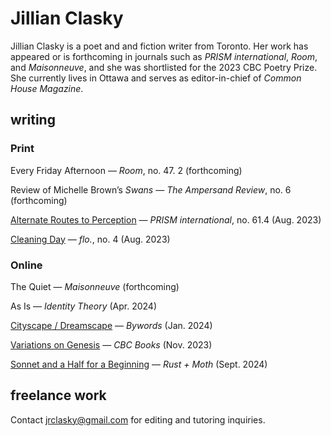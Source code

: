 # Jillian Clasky

Jillian Clasky is a poet and and fiction writer from Toronto. Her work has appeared or is forthcoming in journals such as _PRISM international_, _Room_, and _Maisonneuve_, and she was shortlisted for the 2023 CBC Poetry Prize. She currently lives in Ottawa and serves as editor-in-chief of _Common House Magazine_.

## writing

### Print

Every Friday Afternoon — _Room_, no. 47. 2 (forthcoming)

Review of Michelle Brown’s _Swans_ — _The Ampersand Review_, no. 6 (forthcoming)

[Alternate Routes to Perception](https://prism-epayments.sites.olt.ubc.ca/ubc-product/61-4-summer-2023/) — _PRISM international_, no. 61.4 (Aug. 2023)

[Cleaning Day](https://www.flolitmag.com/shop/p/reverie-04) — _flo._, no. 4 (Aug. 2023)

### Online

The Quiet — _Maisonneuve_ (forthcoming)

As Is — _Identity Theory_ (Apr. 2024)

[Cityscape / Dreamscape](https://www.bywords.ca/january2024/index.php?p=1) — _Bywords_ (Jan. 2024)

[Variations on Genesis](https://www.cbc.ca/books/literaryprizes/variations-on-genesis-by-jillian-clasky-1.7021666) — _CBC Books_ (Nov. 2023)

[Sonnet and a Half for a Beginning](https://rustandmoth.com/work/sonnet-and-a-half-for-a-beginning/) — _Rust + Moth_ (Sept. 2024)

## freelance work

Contact [jrclasky@gmail.com](mailto::jrclasky@gmail.com) for editing and tutoring inquiries.
